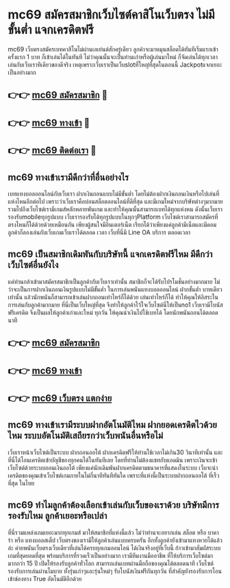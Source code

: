 # mc69 สมัครสมาชิกเว็บไซต์คาสิโนเว็บตรง ไม่มีขั้นต่ำ แจกเครดิตฟรี

mc69 เว็บตรงสมัครเบทคาสิโนไม่ผ่านเอเย่นต์สักครู่เดียว ลูกค้าจะมาหมุนสล็อตได้ทันทีเริ่มแรกเข้าครั้งแรก 1 บาท ก็เข้าเล่นได้ในทันที ไม่ว่าคุณนั้นจะเป็นท่านเก่าหรือผู้เล่นมาใหม่ ก็จัดเล่นได้ทุกเวลา เล่นกับเว็บเราทีเดียวของดีจริง เหตุเพราะเว็บเราเป็นเว็บslotที่ใหญ่ที่สุดในตอนนี้ Jackpotแจกเยอะเป็นอย่างมาก

## 👉👉 [mc69 สมัครสมาชิก](https://bit.ly/3Ckzg5n) 🎰
## 👉👉 [mc69 ทางเข้า](https://bit.ly/3Ckzg5n) 🎰
## 👉👉 [mc69 ติดต่อเรา](https://bit.ly/3Ckzg5n) 🎰

## mc69 ทางเข้าเรามีดีกว่าที่อื่นอย่างไร
เบทแทงบอลออนไลน์กับเว็บเรา ฝากเงินถอนแบบไม่มีขั้นต่ำ โดยไม่ต้องฝากเงินถอนเงินหรือไปเล่นที่แห่งไหนอีกต่อไป เพราะว่าเว็บเราคือบ่อนสล็อตออนไลน์ที่ดีที่สุด และมีเกมใหม่จากบริษัทต่างๆมากมาย รวมไปถึงเว็บไซต์เรามีเกมส์หลักหลายพันเกม และทำให้คุณนั้นสามารถเบทได้ทุกแห่งหน ดังนั้นเว็บเรารองรับmobileทุกรูปแบบ เว็บเรารองรับได้ทุกรูปแบบในทุกๆPlatform เว็บไซต์เราสามารถสมัครที่ตรงไหนก็ได้ด้วยด้วยเหมือนกัน เพียงผู้สนใจมีอินเตอร์เน็ต เรียกได้ว่าเพียงแค่ลูกค้ามีเน็ตและมีคอม ลูกค้าก็ลองเล่นกับเว็บเกมเว็บเราได้ตลอด เวลา เว็บที่นี่มี Line OA บริการ ตลอดเวลา

## mc69 เป็นสมาชิกเดิมพันกับบริษัทนี้ แจกเครดิตฟรีไหม มีดีกว่าเว็บไซต์อื่นยังไง
แค่ท่านกล้าเข้ามาสมัครสมาชิกเป็นลูกค้ากับเว็บเราเท่านั้น สมาชิกก็จะได้รับโปรโมชั่นอย่างมากมาย ไม่ว่าจะเป็นการฝากเงินถอนเงินรูปแบบไม่มีขั้นต่ำ ในการเล่นพนันแทงบอลออนไลน์ ฝากขั้นต่ำ บาทเดียวเท่านั้น แล้วนักพนันก็สามารถเข้าเล่นฝากถอนเท่าไหร่ก็ได้ด้วย เล่นเท่าไหร่ก็ได้ ทำให้คุณให้อิสระในการเล่นกับลูกค้ามากมาย ที่นี่เป็นเว็บใหญ่ที่สุด จึงทำให้ลูกค้าไว้ใจเว็บไซต์นี่ให้เป็นno1 เว็บเรามีโบนัสฟรีเครดิต จึงเป็นผลให้ลูกค้าเก่าและใหม่ ทุกวัน ให้คุณนำเงินไปใช้เบทได้ โดยนักพนันถอนได้ตลอดนาที

## 👉👉 [mc69 สมัครสมาชิก](https://bit.ly/3Ckzg5n)
## 👉👉 [mc69 ทางเข้า](https://bit.ly/3Ckzg5n)
## 👉👉 [mc69 เว็บตรง แตกง่าย](https://bit.ly/3Ckzg5n)

## mc69 ทางเข้าเรามีระบบฝากอัตโนมัติไหม ฝากยอดเครดิตไวด้วยไหม ระบบอัตโนมัติเสถียรกว่าเว็บพนันอื่นหรือไม่
เว็บเราหน้าเว็บไซต์เป็นระบบ ฝากถอนออโต้ ฝากเครดิตฟรีให้ท่านใช้เวลาไม่เกิน30 วินาทีเท่านั้น และที่นี่ได้โอนเครดิตเข้าบัญชีของทุกคนได้ในทันทีเลย โดยที่ท่านไม่ต้องแชทกับแอดมิน เพราะเงินจะเข้าเว็บไซต์ด้วยระบบถอนเงินออโต้ เพียงแค่นักเดิมพันฝากเครดิตตามธนาคารที่แสดงในระบบ เว็บจะนำเครดิตของคุณเข้าเว็บไซต์เกมภายในไม่กี่นาทีทันทีทันใด เพราะที่แห่งนี้เป็นระบบฝากถอนออโต้ ที่เร็วที่สุด ในไทย

## mc69 ทำไมลูกค้าต้องเลือกเข้าเล่นกับเว็บของเราด้วย บริษัทมีการรองรับไหม ลูกค้าเยอะหรือเปล่า
ที่นี่รวมแหล่งเกมเยอะมากทุกเกมส์ มาให้สมาชิกที่แห่งนี้แล้ว ไม่ว่าท่านจะอยากเล่น สล็อต หรือ บาคาร่า หรือ แทงบอลสเต็ป เว็บตรงของเรามีให้ลูกค้าเล่นแบบครบครัน อีกทั้งลูกค้ายังเข้ามาแทงหวยได้แล้วล่ะ ค่ายพนันเว็บตรงเว็บเดียวที่เล่นได้ครบทุกเกมออนไลน์ ได้เงินจริงอยู่ที่เว็บนี้ ก้าวเข้ามาสัมผัสระบบเกมที่สุดยอดที่สุด พร้อมบริการที่รวดเร็วเป็นอย่างมาก เรามีทีมงานมืออาชีพ ที่ให้บริการเว็บไซต์มามากกว่า 15 ปี เปิดให้รองรับลูกค้าทั่วโลก สามารถเล่นเบทผ่านมือถือของคุณได้ตลอดนาที เว็บไซต์รองรับการเล่นผ่านโมบาย ทั้งรุ่นเก่าๆและรุ่นใหม่ๆ รับโบนัสเงินฟรีกันทุกวัน ที่สำคัญยังรองรับการโอนเข้าช่องทาง True อัตโนมัติอีกด้วย
